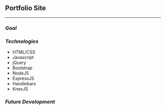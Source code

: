 ## Portfolio Site
* * *

### *Goal*

### *Technologies*
- HTML/CSS
- Javascript
- jQuery
- Bootstrap
- NodeJS
- ExpressJS
- Handlebars
- KnexJS

### *Future Development*
